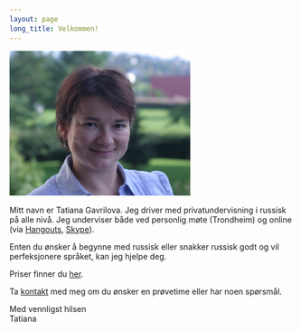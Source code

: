 ```yaml
---
layout: page
long_title: Velkommen!
---
```


<img class="img-rounded" src="/images/photo.jpg"/>

Mitt navn er Tatiana Gavrilova. Jeg driver med privatundervisning i russisk på alle nivå. Jeg underviser både ved personlig møte (Trondheim) og online (via [Hangouts](https://www.google.com/+/learnmore/hangouts/), [Skype](http://www.skype.com/)).

Enten du ønsker å begynne med russisk eller snakker russisk godt og vil perfeksjonere språket, kan jeg hjelpe deg.

Priser finner du [her](/prices).

Ta [kontakt](/contacts) med meg om du ønsker en prøvetime eller har noen spørsmål.

Med vennligst hilsen<br/>
Tatiana
